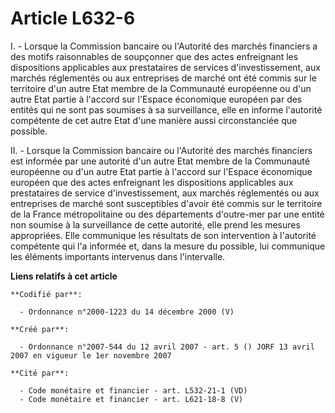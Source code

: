 # Article L632-6

I. - Lorsque la Commission bancaire ou l'Autorité des marchés financiers a des motifs raisonnables de soupçonner que des
actes enfreignant les dispositions applicables aux prestataires de services d'investissement, aux marchés réglementés ou aux
entreprises de marché ont été commis sur le territoire d'un autre Etat membre de la Communauté européenne ou d'un autre Etat
partie à l'accord sur l'Espace économique européen par des entités qui ne sont pas soumises à sa surveillance, elle en
informe l'autorité compétente de cet autre Etat d'une manière aussi circonstanciée que possible.

II. - Lorsque la Commission bancaire ou l'Autorité des marchés financiers est informée par une autorité d'un autre Etat
membre de la Communauté européenne ou d'un autre Etat partie à l'accord sur l'Espace économique européen que des actes
enfreignant les dispositions applicables aux prestataires de service d'investissement, aux marchés réglementés ou aux
entreprises de marché sont susceptibles d'avoir été commis sur le territoire de la France métropolitaine ou des départements
d'outre-mer par une entité non soumise à la surveillance de cette autorité, elle prend les mesures appropriées. Elle
communique les résultats de son intervention à l'autorité compétente qui l'a informée et, dans la mesure du possible, lui
communique les éléments importants intervenus dans l'intervalle.

**Liens relatifs à cet article**

	**Codifié par**:

	  - Ordonnance n°2000-1223 du 14 décembre 2000 (V)

	**Créé par**:

	  - Ordonnance n°2007-544 du 12 avril 2007 - art. 5 () JORF 13 avril 2007 en vigueur le 1er novembre 2007

	**Cité par**:

	  - Code monétaire et financier - art. L532-21-1 (VD)
	  - Code monétaire et financier - art. L621-18-8 (V)

